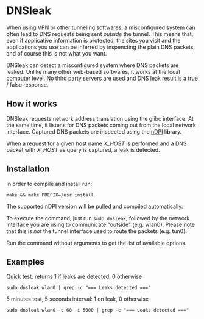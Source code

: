 # DNSleak

When using VPN or other tunneling softwares, a misconfigured system can often lead to DNS requests
being sent *outside* the tunnel. This means that, even if applicative information is protected, the sites
you visit and the applications you use can be inferred by inspencting the plain DNS packets, and of course this
is not what you want.

DNSleak can detect a misconfigured system where DNS packets are leaked. Unlike many other web-based softwares,
it works at the local computer level. No third party servers are used and DNS leak result is a true / false response.

How it works
------------
DNSleak requests network address translation using the glibc interface. At the same time, it listens for DNS packets
coming out from the local network interface. Captured DNS packets are inspected using the
[nDPI](https://github.com/ntop/nDPI) library.

When a request for a given host name *X_HOST* is performed and a DNS packet with *X_HOST* as query is captured,
a leak is detected.

Installation
------------

In order to compile and install run:
```
make && make PREFIX=/usr install
```

The supported nDPI version will be pulled and compiled automatically.

To execute the command, just run ```sudo dnsleak```, followed by the network interface you are
using to communicate "outside" (e.g. wlan0). Please note that this is *not* the tunnel interface used
to route the packets (e.g. tun0).

Run the command without arguments to get the list of available options.

Examples
--------

Quick test: returns 1 if leaks are detected, 0 otherwise
```
sudo dnsleak wlan0 | grep -c "=== Leaks detected ==="
```
5 minutes test, 5 seconds interval: 1 on leak, 0 otherwise
```
sudo dnsleak wlan0 -c 60 -i 5000 | grep -c "=== Leaks detected ==="
```
